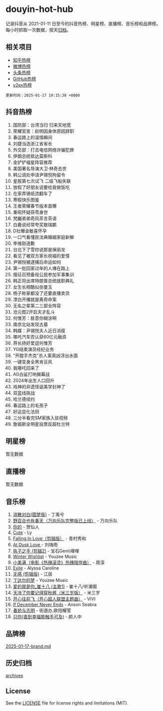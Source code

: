 # douyin-hot-hub

记录抖音从 2021-01-11 日至今的抖音热榜、明星榜、直播榜、音乐榜和品牌榜。每小时抓取一次数据，按天[归档](archives)。

## 相关项目

- [知乎热榜](https://github.com/lonnyzhang423/zhihu-hot-hub)
- [微博热榜](https://github.com/lonnyzhang423/weibo-hot-hub)
- [头条热榜](https://github.com/lonnyzhang423/toutiao-hot-hub)
- [GitHub热榜](https://github.com/lonnyzhang423/github-hot-hub)
- [v2ex热榜](https://github.com/lonnyzhang423/v2ex-hot-hub)


`更新时间：2025-01-17 19:15:30 +0800`

## 抖音热榜

1. 国防部：台湾当归 归来天地宽
1. 荣耀官宣：赵明因身体原因辞职
1. 春运路上的温情瞬间
1. 刘捷当选浙江省省长
1. 外交部：打击电信网络诈骗犯罪
1. 伊朗总统抵达莫斯科
1. 金铲铲福星阵容推荐
1. 美国著名导演大卫·林奇去世
1. 韩公调处申请尹锡悦拘留令
1. 星舰第七次试飞 二级飞船失联
1. 放假了好朋友说要给我做饭吃
1. 在家弄锡纸烫翻车了
1. 寒假快乐图鉴
1. 王者荣耀春节版本首曝
1. 重昭怀疑茯苓身世
1. 梵樾弟弟奇风茶言茶语
1. 白鹿说经常夸奖敖瑞鹏
1. D社曝金敏喜怀孕
1. 一口气看懂民法典婚姻家庭新解
1. 李维刚道歉
1. 台北下了雪你说那是保丽龙
1. 看见了被双方家长祝福的爱情
1. 尹锡悦被逮捕后命运如何
1. 第一批回家过年的人堵在路上
1. 俄征召预备役公民参加军事集训
1. 韩正将出席特朗普总统就职典礼
1. 女生长相酷似张曼玉
1. 杨子称家都没了还要直播卖货
1. 漂白开播就是离奇命案
1. 无名之辈第二三部全阵容
1. 沧元图2开启天才乱斗
1. 何惟芳：胜意你糊涂啊
1. 南京北站发现古墓
1. 韩媒：尹锡悦夫人近日消瘦
1. 哪吒汽车否认获60亿元融资
1. 蒋长扬好爱逗何惟芳
1. YG结束演员经纪业务
1. “开膛手杰克”杀人案真凶浮出水面
1. 一键变身全黑肯豆风
1. 我哪吒回来了
1. AG白鲨打响揭幕战
1. 2024年出生人口回升
1. 戏神的非遗怪诞美学封神了
1. 双蓝线挑战
1. 哈兰德续约
1. 春运路上的毛孩子
1. 好运显化法则
1. 三分半看完SM家族入驻视频
1. 詹姆斯全明星投票反超杜兰特

## 明星榜

暂无数据

## 直播榜

暂无数据

## 音乐榜

1. [消散对白(圆梦版)](https://sf5-hl-cdn-tos.douyinstatic.com/obj/tos-cn-ve-2774/og4jB5I5IizzoZVAAAzWgBMAsMDWoArfwBOiFs) - 丁禹兮
1. [野百合也有春天（万向乐队完整版已上线）](https://sf5-hl-cdn-tos.douyinstatic.com/obj/tos-cn-ve-2774/oMnUxhRAMiAGBqDtIPBQ7ACYQZFlJCftcgeDJE) - 万向乐队
1. [你的](https://sf5-hl-cdn-tos.douyinstatic.com/obj/tos-cn-ve-2774/oYuIeKf42jB7sEV6B2upMdpYAgfrQWj0FeRegh) - 贺仙人
1. [Cute](https://sf5-hl-cdn-tos.douyinstatic.com/obj/tos-cn-ve-2774/o4IbIzHWKAAB4wsS5qMBRiiAlEBGTpQRNfFvuo) - Ly
1. [Falling In Love（剪辑版）](https://sf5-hl-cdn-tos.douyinstatic.com/obj/tos-cn-ve-2774/o8ajpA8zzgBPahbBIO8AcKGBLJezFCRd1wfP9f) - 青村秀和
1. [ At Dusk  Love ](https://sf3-cdn-tos.douyinstatic.com/obj/tos-cn-ve-2774/o8CrpCf5CaYgI4ZrtQgMQAFEfuGqNnRSDQAPBc) - 刘嗨雨
1. [执子之手 (剪辑2)](https://sf6-cdn-tos.douyinstatic.com/obj/tos-cn-ve-2774/oUoZLQjCc31XzqsBnBQUNgeKtYPBcgbFDwtfcu) - 宝石Gem\哩哩
1. [Winter Wishlist](https://sf5-hl-cdn-tos.douyinstatic.com/obj/tos-cn-ve-2774/oIIgUOeamCFCVAzxN6MFRLIBlLGpUqQxeeHrLE) - Youzee Music
1. [小美满（电影《热辣滚烫》热辣陪伴曲）](https://sf5-hl-cdn-tos.douyinstatic.com/obj/tos-cn-ve-2774/o0GAn2lSgfZIDUgtevCGDQYnFg4CwnrBaxbTZL) - 周深
1. [Exile](https://sf5-hl-cdn-tos.douyinstatic.com/obj/tos-cn-ve-2774/oYj4gAQTknKE3WW0Je8KGmQ7z1cA4FefwtbufD) - Alyssa Caroline
1. [无感 (剪辑版)](https://sf5-hl-cdn-tos.douyinstatic.com/obj/tos-cn-ve-2774/o0eIsUzJBDlQaQFC5OFlgbMEZC1TFYBftOBn6p) - 江辰
1. [丁达尔的梦](https://sf5-hl-cdn-tos.douyinstatic.com/obj/tos-cn-ve-2774/oMU3WirUZBVQkAC9ccG5P2IQirziZM2RTInUY) - Youzee Music
1. [爱的就是你_崔十八 (主歌1)](https://sf5-hl-cdn-tos.douyinstatic.com/obj/tos-cn-ve-2774/oI5BO5DhFZ6UTcNCnZaOCBLtZ7WIMQGfgnXf5E) - 崔十八/听潮阁
1. [天冷了你要记得穿秋裤（米三岁版）](https://sf5-hl-cdn-tos.douyinstatic.com/obj/tos-cn-ve-2774/oQlIwVIDWiZ6BQilAorS7MA0AgCkQDvcZAdm1) - 米三岁
1. [开心往前飞（开心超人联盟主题曲）](https://sf5-hl-cdn-tos.douyinstatic.com/obj/tos-cn-ve-2774/9d8fb7c82cf1421fb93a9fe925275e0a) - VIVI
1. [If December Never Ends](https://sf5-hl-cdn-tos.douyinstatic.com/obj/tos-cn-ve-2774/oY1IQMoTgCFIBg8RZifyqlBBt1UFgitTYmxeOS) - Anson Seabra
1. [春娇与志明](https://sf5-hl-cdn-tos.douyinstatic.com/obj/tos-cn-ve-2774/e530d8fceb7044b39707d7f9ff54add1) - 街道办,欧阳耀莹
1. [只你(直到幸福能触手可及)](https://sf5-hl-cdn-tos.douyinstatic.com/obj/tos-cn-ve-2774/o0lBkRDzFTeaVSUz3ZZSCBVtZ5DIMQGfgmEAuE) - 颜人中

## 品牌榜

[2025-01-17-brand.md](archives/2025-01-17-brand.md)

## 历史归档

[archives](archives)

## License

See the [LICENSE](LICENSE) file for license rights and limitations (MIT).
